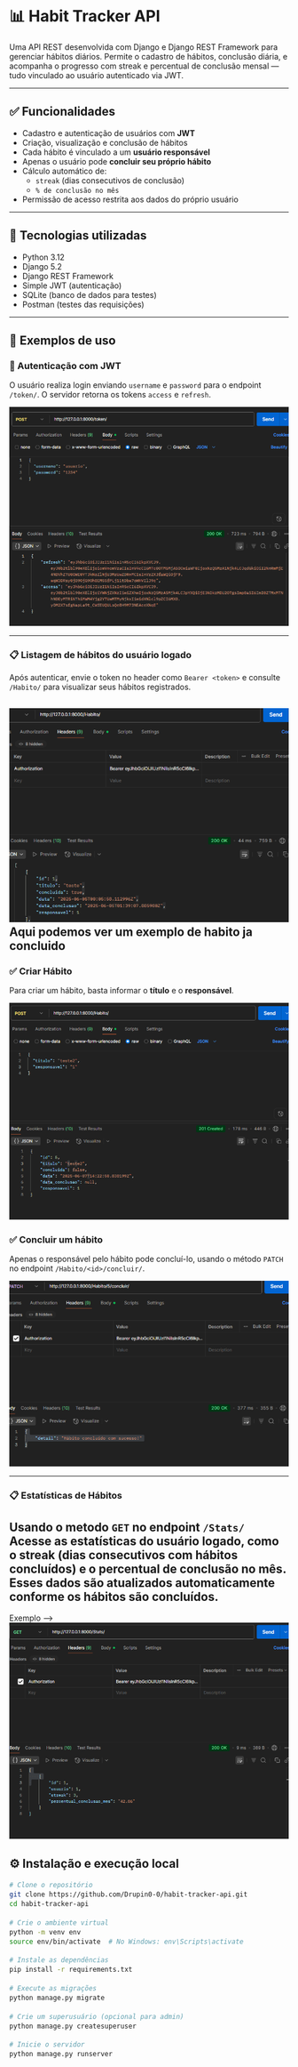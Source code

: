 # 📊 Habit Tracker API

Uma API REST desenvolvida com Django e Django REST Framework para gerenciar hábitos diários. Permite o cadastro de hábitos, conclusão diária, e acompanha o progresso com streak e percentual de conclusão mensal — tudo vinculado ao usuário autenticado via JWT.

---

## ✅ Funcionalidades

- Cadastro e autenticação de usuários com **JWT**
- Criação, visualização e conclusão de hábitos
- Cada hábito é vinculado a um **usuário responsável**
- Apenas o usuário pode **concluir seu próprio hábito**
- Cálculo automático de:
  - `streak` (dias consecutivos de conclusão)
  - `% de conclusão no mês`
- Permissão de acesso restrita aos dados do próprio usuário


---

## 🚀 Tecnologias utilizadas

- Python 3.12
- Django 5.2
- Django REST Framework
- Simple JWT (autenticação)
- SQLite (banco de dados para testes)
- Postman (testes das requisições)

---

## 📸 Exemplos de uso

### 🔐 Autenticação com JWT

O usuário realiza login enviando `username` e `password` para o endpoint `/token/`. O servidor retorna os tokens `access` e `refresh`.

![Token JWT](docs/token2.png)

---

### 📋 Listagem de hábitos do usuário logado

Após autenticar, envie o token no header como `Bearer <token>` e consulte `/Habito/` para visualizar seus hábitos registrados.

![Listar hábitos](docs/Habito.png)
Aqui podemos ver um exemplo de habito ja concluido
---
### ✅ Criar Hábito
Para criar um hábito, basta informar o **título** e o **responsável**.

![Criar Hábito](docs/criar_habito.png)
### ✅ Concluir um hábito

Apenas o responsável pelo hábito pode concluí-lo, usando o método `PATCH` no endpoint `/Habito/<id>/concluir/`.

![Hábito concluído](docs/Concluido.png)

---

### 📋 Estatísticas de Hábitos
Usando o metodo `GET` no endpoint `/Stats/`
Acesse as estatísticas do usuário logado, como o streak (dias consecutivos com hábitos concluídos) e o percentual de conclusão no mês.
Esses dados são atualizados automaticamente conforme os hábitos são concluídos.
---
Exemplo -->
![Mostrar stats](docs/Stats.png)





## ⚙️ Instalação e execução local

```bash
# Clone o repositório
git clone https://github.com/Drupin0-0/habit-tracker-api.git
cd habit-tracker-api

# Crie o ambiente virtual
python -m venv env
source env/bin/activate  # No Windows: env\Scripts\activate

# Instale as dependências
pip install -r requirements.txt

# Execute as migrações
python manage.py migrate

# Crie um superusuário (opcional para admin)
python manage.py createsuperuser

# Inicie o servidor
python manage.py runserver
